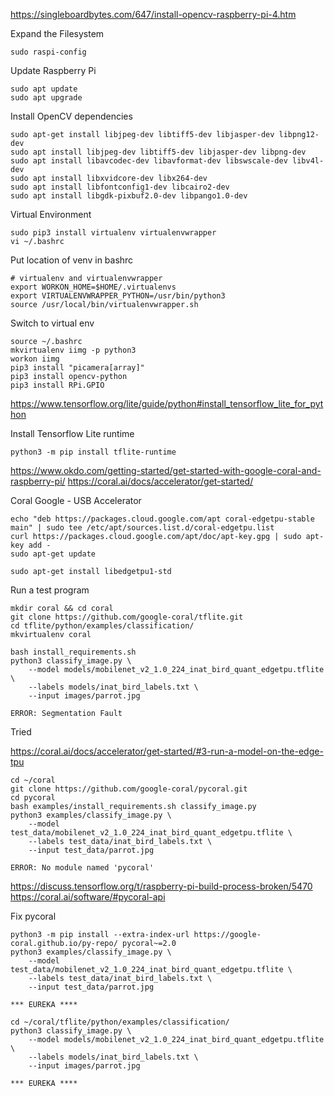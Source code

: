 
https://singleboardbytes.com/647/install-opencv-raspberry-pi-4.htm

Expand the Filesystem
```commandline
sudo raspi-config
```
Update Raspberry Pi
```commandline
sudo apt update
sudo apt upgrade
```
Install OpenCV dependencies
```commandline
sudo apt-get install libjpeg-dev libtiff5-dev libjasper-dev libpng12-dev
sudo apt install libjpeg-dev libtiff5-dev libjasper-dev libpng-dev
sudo apt install libavcodec-dev libavformat-dev libswscale-dev libv4l-dev
sudo apt install libxvidcore-dev libx264-dev
sudo apt install libfontconfig1-dev libcairo2-dev
sudo apt install libgdk-pixbuf2.0-dev libpango1.0-dev
```
Virtual Environment
```commandline
sudo pip3 install virtualenv virtualenvwrapper
vi ~/.bashrc
```
Put location of venv in bashrc
```text
# virtualenv and virtualenvwrapper
export WORKON_HOME=$HOME/.virtualenvs
export VIRTUALENVWRAPPER_PYTHON=/usr/bin/python3
source /usr/local/bin/virtualenvwrapper.sh
```
Switch to virtual env
```commandline
source ~/.bashrc
mkvirtualenv iimg -p python3
workon iimg
pip3 install "picamera[array]"
pip3 install opencv-python
pip3 install RPi.GPIO
```
https://www.tensorflow.org/lite/guide/python#install_tensorflow_lite_for_python

Install Tensorflow Lite runtime
```commandline
python3 -m pip install tflite-runtime
```
https://www.okdo.com/getting-started/get-started-with-google-coral-and-raspberry-pi/
https://coral.ai/docs/accelerator/get-started/

Coral Google - USB Accelerator
```commandline
echo "deb https://packages.cloud.google.com/apt coral-edgetpu-stable main" | sudo tee /etc/apt/sources.list.d/coral-edgetpu.list
curl https://packages.cloud.google.com/apt/doc/apt-key.gpg | sudo apt-key add -
sudo apt-get update

sudo apt-get install libedgetpu1-std
```

Run a test program
```commandline
mkdir coral && cd coral
git clone https://github.com/google-coral/tflite.git
cd tflite/python/examples/classification/
mkvirtualenv coral

bash install_requirements.sh
python3 classify_image.py \
    --model models/mobilenet_v2_1.0_224_inat_bird_quant_edgetpu.tflite \
    --labels models/inat_bird_labels.txt \
    --input images/parrot.jpg

ERROR: Segmentation Fault
```

Tried

https://coral.ai/docs/accelerator/get-started/#3-run-a-model-on-the-edge-tpu
```commandline
cd ~/coral
git clone https://github.com/google-coral/pycoral.git
cd pycoral
bash examples/install_requirements.sh classify_image.py
python3 examples/classify_image.py \
    --model test_data/mobilenet_v2_1.0_224_inat_bird_quant_edgetpu.tflite \
    --labels test_data/inat_bird_labels.txt \
    --input test_data/parrot.jpg
    
ERROR: No module named 'pycoral'
```
https://discuss.tensorflow.org/t/raspberry-pi-build-process-broken/5470
https://coral.ai/software/#pycoral-api

Fix pycoral
```commandline
python3 -m pip install --extra-index-url https://google-coral.github.io/py-repo/ pycoral~=2.0
python3 examples/classify_image.py \
    --model test_data/mobilenet_v2_1.0_224_inat_bird_quant_edgetpu.tflite \
    --labels test_data/inat_bird_labels.txt \
    --input test_data/parrot.jpg
    
*** EUREKA ****

cd ~/coral/tflite/python/examples/classification/
python3 classify_image.py \
    --model models/mobilenet_v2_1.0_224_inat_bird_quant_edgetpu.tflite \
    --labels models/inat_bird_labels.txt \
    --input images/parrot.jpg
    
*** EUREKA ****
```



